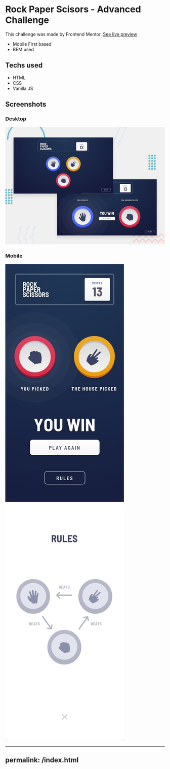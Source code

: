 # Rock Paper Scisors - Advanced Challenge
This challenge was made by Frontend Mentor. [See live preview](https://thecargos.github.io/challenge01-rock-paper-scissors/)
- Mobile First based
- BEM used

## Techs used
- HTML
- CSS
- Vanilla JS

## Screenshots
### Desktop
![Desktop View](./design/desktop-preview.jpg)
### Mobile
<img src="./design/original/mobile-step-4-win.jpg"/>
<img src="./design/original/mobile-rules-modal.jpg"/>


---
permalink: /index.html
---